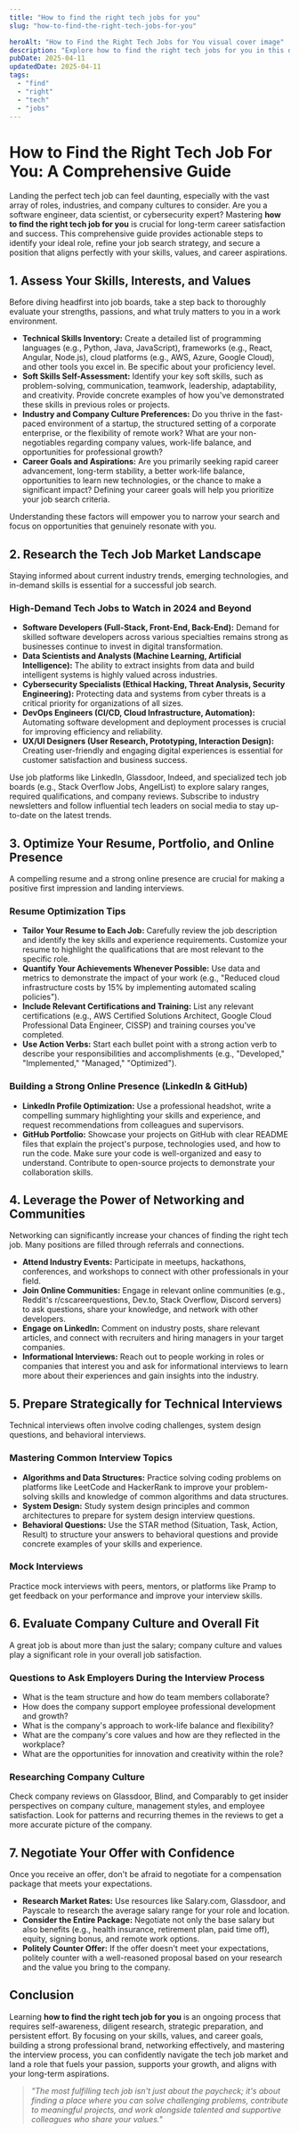 ```yaml
---
title: "How to find the right tech jobs for you"
slug: "how-to-find-the-right-tech-jobs-for-you"

heroAlt: "How to Find the Right Tech Jobs for You visual cover image"
description: "Explore how to find the right tech jobs for you in this detailed guide, offering insights, strategies, and practical tips to enhance your understanding and application of the topic."
pubDate: 2025-04-11
updatedDate: 2025-04-11
tags:
  - "find"
  - "right"
  - "tech"
  - "jobs"
---
```


# How to Find the Right Tech Job For You: A Comprehensive Guide

Landing the perfect tech job can feel daunting, especially with the vast array of roles, industries, and company cultures to consider. Are you a software engineer, data scientist, or cybersecurity expert? Mastering **how to find the right tech job for you** is crucial for long-term career satisfaction and success. This comprehensive guide provides actionable steps to identify your ideal role, refine your job search strategy, and secure a position that aligns perfectly with your skills, values, and career aspirations.

## 1. Assess Your Skills, Interests, and Values

Before diving headfirst into job boards, take a step back to thoroughly evaluate your strengths, passions, and what truly matters to you in a work environment.

- **Technical Skills Inventory:** Create a detailed list of programming languages (e.g., Python, Java, JavaScript), frameworks (e.g., React, Angular, Node.js), cloud platforms (e.g., AWS, Azure, Google Cloud), and other tools you excel in. Be specific about your proficiency level.
- **Soft Skills Self-Assessment:** Identify your key soft skills, such as problem-solving, communication, teamwork, leadership, adaptability, and creativity. Provide concrete examples of how you've demonstrated these skills in previous roles or projects.
- **Industry and Company Culture Preferences:** Do you thrive in the fast-paced environment of a startup, the structured setting of a corporate enterprise, or the flexibility of remote work? What are your non-negotiables regarding company values, work-life balance, and opportunities for professional growth?
- **Career Goals and Aspirations:** Are you primarily seeking rapid career advancement, long-term stability, a better work-life balance, opportunities to learn new technologies, or the chance to make a significant impact? Defining your career goals will help you prioritize your job search criteria.

Understanding these factors will empower you to narrow your search and focus on opportunities that genuinely resonate with you.

## 2. Research the Tech Job Market Landscape

Staying informed about current industry trends, emerging technologies, and in-demand skills is essential for a successful job search.

### High-Demand Tech Jobs to Watch in 2024 and Beyond

- **Software Developers (Full-Stack, Front-End, Back-End):** Demand for skilled software developers across various specialties remains strong as businesses continue to invest in digital transformation.
- **Data Scientists and Analysts (Machine Learning, Artificial Intelligence):** The ability to extract insights from data and build intelligent systems is highly valued across industries.
- **Cybersecurity Specialists (Ethical Hacking, Threat Analysis, Security Engineering):** Protecting data and systems from cyber threats is a critical priority for organizations of all sizes.
- **DevOps Engineers (CI/CD, Cloud Infrastructure, Automation):** Automating software development and deployment processes is crucial for improving efficiency and reliability.
- **UX/UI Designers (User Research, Prototyping, Interaction Design):** Creating user-friendly and engaging digital experiences is essential for customer satisfaction and business success.

Use job platforms like LinkedIn, Glassdoor, Indeed, and specialized tech job boards (e.g., Stack Overflow Jobs, AngelList) to explore salary ranges, required qualifications, and company reviews. Subscribe to industry newsletters and follow influential tech leaders on social media to stay up-to-date on the latest trends.

## 3. Optimize Your Resume, Portfolio, and Online Presence

A compelling resume and a strong online presence are crucial for making a positive first impression and landing interviews.

### Resume Optimization Tips

- **Tailor Your Resume to Each Job:** Carefully review the job description and identify the key skills and experience requirements. Customize your resume to highlight the qualifications that are most relevant to the specific role.
- **Quantify Your Achievements Whenever Possible:** Use data and metrics to demonstrate the impact of your work (e.g., "Reduced cloud infrastructure costs by 15% by implementing automated scaling policies").
- **Include Relevant Certifications and Training:** List any relevant certifications (e.g., AWS Certified Solutions Architect, Google Cloud Professional Data Engineer, CISSP) and training courses you've completed.
- **Use Action Verbs:** Start each bullet point with a strong action verb to describe your responsibilities and accomplishments (e.g., "Developed," "Implemented," "Managed," "Optimized").

### Building a Strong Online Presence (LinkedIn & GitHub)

- **LinkedIn Profile Optimization:** Use a professional headshot, write a compelling summary highlighting your skills and experience, and request recommendations from colleagues and supervisors.
- **GitHub Portfolio:** Showcase your projects on GitHub with clear README files that explain the project's purpose, technologies used, and how to run the code. Make sure your code is well-organized and easy to understand. Contribute to open-source projects to demonstrate your collaboration skills.

## 4. Leverage the Power of Networking and Communities

Networking can significantly increase your chances of finding the right tech job. Many positions are filled through referrals and connections.

- **Attend Industry Events:** Participate in meetups, hackathons, conferences, and workshops to connect with other professionals in your field.
- **Join Online Communities:** Engage in relevant online communities (e.g., Reddit's r/cscareerquestions, Dev.to, Stack Overflow, Discord servers) to ask questions, share your knowledge, and network with other developers.
- **Engage on LinkedIn:** Comment on industry posts, share relevant articles, and connect with recruiters and hiring managers in your target companies.
- **Informational Interviews:** Reach out to people working in roles or companies that interest you and ask for informational interviews to learn more about their experiences and gain insights into the industry.

## 5. Prepare Strategically for Technical Interviews

Technical interviews often involve coding challenges, system design questions, and behavioral interviews.

### Mastering Common Interview Topics

- **Algorithms and Data Structures:** Practice solving coding problems on platforms like LeetCode and HackerRank to improve your problem-solving skills and knowledge of common algorithms and data structures.
- **System Design:** Study system design principles and common architectures to prepare for system design interview questions.
- **Behavioral Questions:** Use the STAR method (Situation, Task, Action, Result) to structure your answers to behavioral questions and provide concrete examples of your skills and experience.

### Mock Interviews

Practice mock interviews with peers, mentors, or platforms like Pramp to get feedback on your performance and improve your interview skills.

## 6. Evaluate Company Culture and Overall Fit

A great job is about more than just the salary; company culture and values play a significant role in your overall job satisfaction.

### Questions to Ask Employers During the Interview Process

- What is the team structure and how do team members collaborate?
- How does the company support employee professional development and growth?
- What is the company's approach to work-life balance and flexibility?
- What are the company's core values and how are they reflected in the workplace?
- What are the opportunities for innovation and creativity within the role?

### Researching Company Culture

Check company reviews on Glassdoor, Blind, and Comparably to get insider perspectives on company culture, management styles, and employee satisfaction. Look for patterns and recurring themes in the reviews to get a more accurate picture of the company.

## 7. Negotiate Your Offer with Confidence

Once you receive an offer, don't be afraid to negotiate for a compensation package that meets your expectations.

- **Research Market Rates:** Use resources like Salary.com, Glassdoor, and Payscale to research the average salary range for your role and location.
- **Consider the Entire Package:** Negotiate not only the base salary but also benefits (e.g., health insurance, retirement plan, paid time off), equity, signing bonus, and remote work options.
- **Politely Counter Offer:** If the offer doesn't meet your expectations, politely counter with a well-reasoned proposal based on your research and the value you bring to the company.

## Conclusion

Learning **how to find the right tech job for you** is an ongoing process that requires self-awareness, diligent research, strategic preparation, and persistent effort. By focusing on your skills, values, and career goals, building a strong professional brand, networking effectively, and mastering the interview process, you can confidently navigate the tech job market and land a role that fuels your passion, supports your growth, and aligns with your long-term aspirations.

> _"The most fulfilling tech job isn't just about the paycheck; it's about finding a place where you can solve challenging problems, contribute to meaningful projects, and work alongside talented and supportive colleagues who share your values."_
